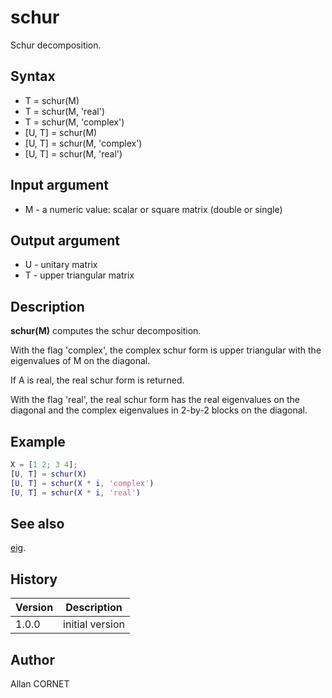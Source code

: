 

# schur

Schur decomposition.

## Syntax

- T = schur(M)
- T = schur(M, 'real')
- T = schur(M, 'complex')
- [U, T] = schur(M)
- [U, T] = schur(M, 'complex')
- [U, T] = schur(M, 'real')

## Input argument

 - M - a numeric value: scalar or square matrix (double or single)

## Output argument

 - U - unitary matrix
 - T - upper triangular matrix

## Description


  <p><b>schur(M)</b> computes the schur decomposition.</p>
  <p>With the flag 'complex', the complex schur form is upper triangular with the eigenvalues of M on the diagonal.</p>
  <p>If A is real, the real schur form is returned.</p>
  <p>With the flag 'real', the real schur form has the real eigenvalues on the diagonal and the complex eigenvalues in 2-by-2 blocks on the diagonal.</p>


## Example

```matlab
X = [1 2; 3 4];
[U, T] = schur(X)
[U, T] = schur(X * i, 'complex')
[U, T] = schur(X * i, 'real')
```

## See also

[eig](eig.md).
## History

|Version|Description|
|------|------|
|1.0.0|initial version|


## Author

Allan CORNET



